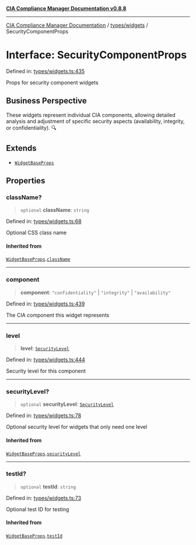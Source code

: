 [**CIA Compliance Manager Documentation v0.8.8**](../../../README.md)

***

[CIA Compliance Manager Documentation](../../../modules.md) / [types/widgets](../README.md) / SecurityComponentProps

# Interface: SecurityComponentProps

Defined in: [types/widgets.ts:435](https://github.com/Hack23/cia-compliance-manager/blob/88094f2c4c350fd10a1e440c3eab70aedd819944/src/types/widgets.ts#L435)

Props for security component widgets

## Business Perspective

These widgets represent individual CIA components, allowing detailed
analysis and adjustment of specific security aspects (availability,
integrity, or confidentiality). 🔍

## Extends

- [`WidgetBaseProps`](WidgetBaseProps.md)

## Properties

### className?

> `optional` **className**: `string`

Defined in: [types/widgets.ts:68](https://github.com/Hack23/cia-compliance-manager/blob/88094f2c4c350fd10a1e440c3eab70aedd819944/src/types/widgets.ts#L68)

Optional CSS class name

#### Inherited from

[`WidgetBaseProps`](WidgetBaseProps.md).[`className`](WidgetBaseProps.md#classname)

***

### component

> **component**: `"confidentiality"` \| `"integrity"` \| `"availability"`

Defined in: [types/widgets.ts:439](https://github.com/Hack23/cia-compliance-manager/blob/88094f2c4c350fd10a1e440c3eab70aedd819944/src/types/widgets.ts#L439)

The CIA component this widget represents

***

### level

> **level**: [`SecurityLevel`](../../cia/type-aliases/SecurityLevel.md)

Defined in: [types/widgets.ts:444](https://github.com/Hack23/cia-compliance-manager/blob/88094f2c4c350fd10a1e440c3eab70aedd819944/src/types/widgets.ts#L444)

Security level for this component

***

### securityLevel?

> `optional` **securityLevel**: [`SecurityLevel`](../../cia/type-aliases/SecurityLevel.md)

Defined in: [types/widgets.ts:78](https://github.com/Hack23/cia-compliance-manager/blob/88094f2c4c350fd10a1e440c3eab70aedd819944/src/types/widgets.ts#L78)

Optional security level for widgets that only need one level

#### Inherited from

[`WidgetBaseProps`](WidgetBaseProps.md).[`securityLevel`](WidgetBaseProps.md#securitylevel)

***

### testId?

> `optional` **testId**: `string`

Defined in: [types/widgets.ts:73](https://github.com/Hack23/cia-compliance-manager/blob/88094f2c4c350fd10a1e440c3eab70aedd819944/src/types/widgets.ts#L73)

Optional test ID for testing

#### Inherited from

[`WidgetBaseProps`](WidgetBaseProps.md).[`testId`](WidgetBaseProps.md#testid)
